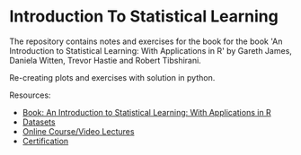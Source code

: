# Introduction To Statistical  Learning
The repository contains notes and exercises for the book for the book 'An Introduction to Statistical Learning: With Applications in R' by Gareth James, Daniela Witten, Trevor Hastie and Robert Tibshirani.

Re-creating plots and exercises with solution in python. 

Resources:

- [Book: An Introduction to Statistical Learning: With Applications in R](https://www.statlearning.com/)
- [Datasets](https://www.statlearning.com/resources-first-edition)
- [Online Course/Video Lectures](https://www.dataschool.io/15-hours-of-expert-machine-learning-videos/)
- [Certification](https://www.edx.org/course/statistical-learning)


